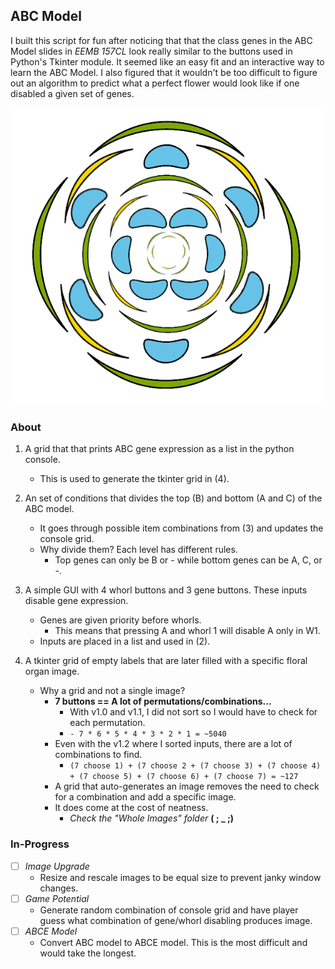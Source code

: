 ## ABC Model
I built this script for fun after noticing that that the class genes in the ABC Model 
slides in *EEMB 157CL* look really similar to the buttons used in Python's Tkinter module. It seemed like an easy fit 
and an interactive way to learn the ABC Model. I also figured that it wouldn't be too difficult to figure out an 
algorithm to predict what a perfect flower would look like if one disabled a given set of genes.

![](Images/Whole%20Images/No%20C%20in%20W4,%20B+C%20in%20W1+4.png)

### About
1. A grid that that prints ABC gene expression as a list in the python console.
	* This is used to generate the tkinter grid in (4).

2. An set of conditions that divides the top (B) and bottom (A and C) of the ABC model.
	* It goes through possible item combinations from (3) and updates the console grid.
	* Why divide them? Each level has different rules. 
  		* Top genes can only be B or - while bottom genes can be A, C, or -. 

3. A simple GUI with 4 whorl buttons and 3 gene buttons. These inputs disable gene expression.
	* Genes are given priority before whorls.
		* This means that pressing A and whorl 1 will disable A only in W1.
	* Inputs are placed in a list and used in (2).

4. A tkinter grid of empty labels that are later filled with a specific floral organ image.
	* Why a grid and not a single image?
		* **7 buttons == A lot of permutations/combinations...**
			* With v1.0 and v1.1, I did not sort so I would have to check for each permutation.
			* `- 7 * 6 * 5 * 4 * 3 * 2 * 1 = ~5040`
		* Even with the v1.2 where I sorted inputs, there are a lot of combinations to find.   
			* `(7 choose 1) + (7 choose 2 + (7 choose 3) + (7 choose 4) + (7 choose 5) + (7 choose 6) + (7 choose 7) = ~127`
		* A grid that auto-generates an image removes the need to check for a combination and
		add a specific image. 
		* It does come at the cost of neatness.
			* *Check the "Whole Images" folder* **( ; _ ;)**

### In-Progress
-[ ] *Image Upgrade*
	- Resize and rescale images to be equal size to prevent janky window changes.
-[ ] *Game Potential*
	- Generate random combination of console grid and have player guess what combination of gene/whorl disabling produces image.
-[ ] *ABCE Model*
	- Convert ABC model to ABCE model. This is the most difficult and would take the longest.
